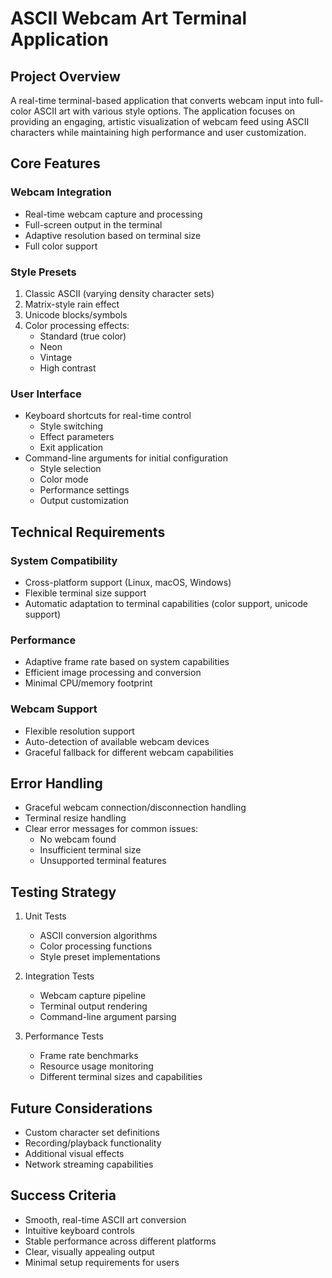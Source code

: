 # ASCII Webcam Art Terminal Application

## Project Overview

A real-time terminal-based application that converts webcam input into full-color ASCII art with various style options. The application focuses on providing an engaging, artistic visualization of webcam feed using ASCII characters while maintaining high performance and user customization.

## Core Features

### Webcam Integration

- Real-time webcam capture and processing
- Full-screen output in the terminal
- Adaptive resolution based on terminal size
- Full color support

### Style Presets

1. Classic ASCII (varying density character sets)
2. Matrix-style rain effect
3. Unicode blocks/symbols
4. Color processing effects:
   - Standard (true color)
   - Neon
   - Vintage
   - High contrast

### User Interface

- Keyboard shortcuts for real-time control
  - Style switching
  - Effect parameters
  - Exit application
- Command-line arguments for initial configuration
  - Style selection
  - Color mode
  - Performance settings
  - Output customization

## Technical Requirements

### System Compatibility

- Cross-platform support (Linux, macOS, Windows)
- Flexible terminal size support
- Automatic adaptation to terminal capabilities (color support, unicode support)

### Performance

- Adaptive frame rate based on system capabilities
- Efficient image processing and conversion
- Minimal CPU/memory footprint

### Webcam Support

- Flexible resolution support
- Auto-detection of available webcam devices
- Graceful fallback for different webcam capabilities

## Error Handling

- Graceful webcam connection/disconnection handling
- Terminal resize handling
- Clear error messages for common issues:
  - No webcam found
  - Insufficient terminal size
  - Unsupported terminal features

## Testing Strategy

1. Unit Tests

   - ASCII conversion algorithms
   - Color processing functions
   - Style preset implementations

2. Integration Tests

   - Webcam capture pipeline
   - Terminal output rendering
   - Command-line argument parsing

3. Performance Tests
   - Frame rate benchmarks
   - Resource usage monitoring
   - Different terminal sizes and capabilities

## Future Considerations

- Custom character set definitions
- Recording/playback functionality
- Additional visual effects
- Network streaming capabilities

## Success Criteria

- Smooth, real-time ASCII art conversion
- Intuitive keyboard controls
- Stable performance across different platforms
- Clear, visually appealing output
- Minimal setup requirements for users
